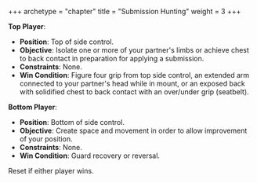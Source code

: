 +++
archetype = "chapter"
title = "Submission Hunting"
weight = 3
+++

**Top Player**:
  * **Position**: Top of side control.
  * **Objective**: Isolate one or more of your partner's limbs or achieve chest to back contact in preparation for applying a submission.
  * **Constraints**: None.
  * **Win Condition**: Figure four grip from top side control, an extended arm connected to your partner's head while in mount, or an exposed back with solidified chest to back contact with an over/under grip (seatbelt).

**Bottom Player**:
  * **Position**: Bottom of side control.
  * **Objective**: Create space and movement in order to allow improvement of your position.
  * **Constraints**: None.
  * **Win Condition**: Guard recovery or reversal.

Reset if either player wins.